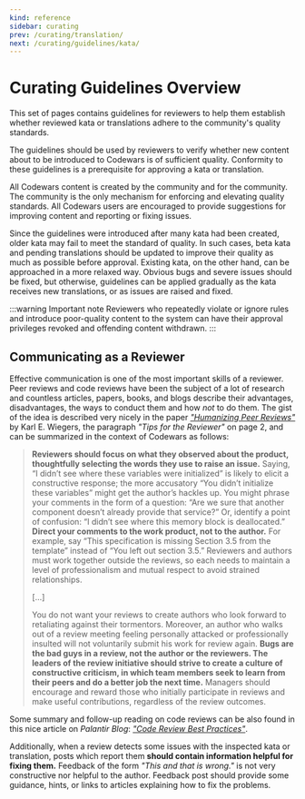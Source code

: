 ```yaml
---
kind: reference
sidebar: curating
prev: /curating/translation/
next: /curating/guidelines/kata/
---
```



# Curating Guidelines Overview

This set of pages contains guidelines for reviewers to help them establish whether reviewed kata or translations adhere to the community's quality standards.

The guidelines should be used by reviewers to verify whether new content about to be introduced to Codewars is of sufficient quality. Conformity to these guidelines is a prerequisite for approving a kata or translation.

All Codewars content is created by the community and for the community. The community is the only mechanism for enforcing and elevating quality standards. All Codewars users are encouraged to provide suggestions for improving content and reporting or fixing issues.

Since the guidelines were introduced after many kata had been created, older kata may fail to meet the standard of quality. In such cases, beta kata and pending translations should be updated to improve their quality as much as possible before approval. Existing kata, on the other hand, can be approached in a more relaxed way. Obvious bugs and severe issues should be fixed, but otherwise, guidelines can be applied gradually as the kata receives new translations, or as issues are raised and fixed.

:::warning Important note
Reviewers who repeatedly violate or ignore rules and introduce poor-quality content to the system can have their approval privileges revoked and offending content withdrawn.
:::


## Communicating as a Reviewer

Effective communication is one of the most important skills of a reviewer. Peer reviews and code reviews have been the subject of a lot of research and countless articles, papers, books, and blogs describe their advantages, disadvantages, the ways to conduct them and how _not_ to do them. The gist of the idea is described very nicely in the paper [_"Humanizing Peer Reviews"_](https://www.processimpact.com/articles/humanizing_reviews.pdf) by Karl E. Wiegers, the paragraph _"Tips for the Reviewer"_ on page 2, and can be summarized in the context of Codewars as follows:

> **Reviewers should focus on what they observed about the product, thoughtfully selecting the words they use to raise an issue.** Saying, “I didn’t see where these variables were initialized” is likely to elicit a constructive response; the more accusatory “You didn’t initialize these variables” might get the author’s hackles up. You might phrase your comments in the form of a question: “Are we sure that another component doesn’t already provide that service?” Or, identify a point of confusion: “I didn’t see where this memory block is deallocated.” **Direct your comments to the work product, not to the author.** For example, say “This specification is missing Section 3.5 from the template” instead of “You left out section 3.5.” Reviewers and authors must work together outside the reviews, so each needs to maintain a level of professionalism and mutual respect to avoid strained relationships.
>
> [...]
>
> You do not want your reviews to create authors who look forward to retaliating against their tormentors. Moreover, an author who walks out of a review meeting feeling personally attacked or professionally insulted will not voluntarily submit his work for review again. **Bugs are the bad guys in a review, not the author or the reviewers. The leaders of the review initiative should strive to create a culture of constructive criticism, in which team members seek to learn from their peers and do a better job the next time.** Managers should encourage and reward those who initially participate in reviews and make useful contributions, regardless of the review outcomes.

Some summary and follow-up reading on code reviews can be also found in this nice article on _Palantir Blog_: [_"Code Review Best Practices"_](https://medium.com/palantir/code-review-best-practices-19e02780015f).

Additionally, when a review detects some issues with the inspected kata or translation, posts which report them **should contain information helpful for fixing them.** Feedback of the form _"This and that is wrong."_ is not very constructive nor helpful to the author. Feedback post should provide some guidance, hints, or links to articles explaining how to fix the problems.
